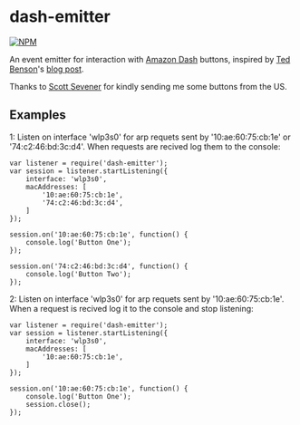 # dash-emitter

[![NPM](https://nodei.co/npm/dash-emitter.png?downloads=true)](https://nodei.co/npm/<package>/)

An event emitter for interaction with [Amazon Dash](www.amazon.com/oc/dash-button) buttons, inspired by [Ted Benson](https://twitter.com/edwardbenson)'s [blog post](https://medium.com/@edwardbenson/how-i-hacked-amazon-s-5-wifi-button-to-track-baby-data-794214b0bdd8).

Thanks to [Scott Sevener](https://twitter.com/ssevener) for kindly sending me some buttons from the US.

## Examples

1: Listen on interface 'wlp3s0' for arp requets sent by '10:ae:60:75:cb:1e' or '74:c2:46:bd:3c:d4'. When requests are recived log them to the console:
```
var listener = require('dash-emitter');
var session = listener.startListening({
	interface: 'wlp3s0',
	macAddresses: [
		'10:ae:60:75:cb:1e',
		'74:c2:46:bd:3c:d4',
	]
});

session.on('10:ae:60:75:cb:1e', function() {
	console.log('Button One');
});

session.on('74:c2:46:bd:3c:d4', function() {
	console.log('Button Two');
});
```

2: Listen on interface 'wlp3s0' for arp requets sent by '10:ae:60:75:cb:1e'. When a request is recived log it to the console and stop listening:

```
var listener = require('dash-emitter');
var session = listener.startListening({
	interface: 'wlp3s0',
	macAddresses: [
		'10:ae:60:75:cb:1e',
	]
});

session.on('10:ae:60:75:cb:1e', function() {
	console.log('Button One');
    session.close();
});
```
